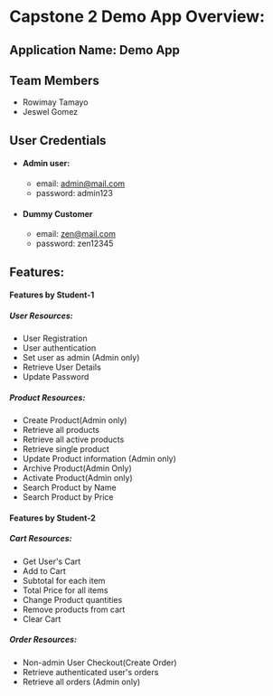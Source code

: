 # Capstone 2 Demo App Overview:

## Application Name: Demo App

## Team Members

- Rowimay Tamayo
- Jeswel Gomez

## User Credentials

- #### Admin user:

  - email: admin@mail.com
  - password: admin123

- #### Dummy Customer

  - email: zen@mail.com
  - password: zen12345

## Features:

#### Features by Student-1

##### User Resources:

- User Registration
- User authentication
- Set user as admin (Admin only)
- Retrieve User Details
- Update Password

##### Product Resources:

- Create Product(Admin only)
- Retrieve all products
- Retrieve all active products
- Retrieve single product
- Update Product information (Admin only)
- Archive Product(Admin Only)
- Activate Product(Admin only)
- Search Product by Name
- Search Product by Price

#### Features by Student-2

##### Cart Resources:

- Get User's Cart
- Add to Cart
- Subtotal for each item
- Total Price for all items
- Change Product quantities
- Remove products from cart
- Clear Cart

##### Order Resources:

- Non-admin User Checkout(Create Order)
- Retrieve authenticated user's orders
- Retrieve all orders (Admin only)
